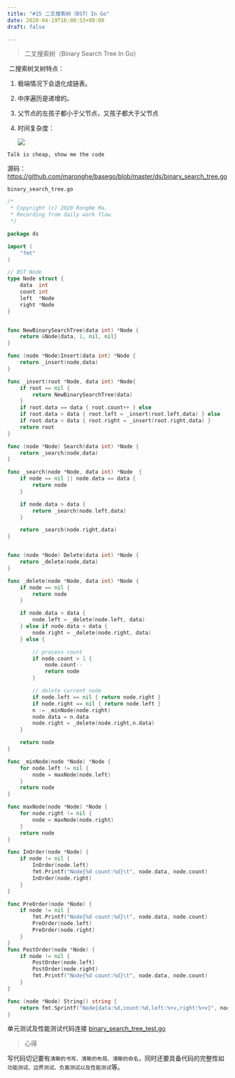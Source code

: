 ```yaml
---
title: "#15 二叉搜索树（BST）In Go"
date: 2020-04-19T16:08:53+08:00
draft: false

---
```


> 二叉搜索树（Binary Search Tree In Go）

​	二搜索树叉树特点：

1. 极端情况下会退化成链表。

2. 中序遍历是递增的。

3. 父节点的左孩子都小于父节点，又孩子都大于父节点

4. 时间复杂度：

   ![](https://tva1.sinaimg.cn/large/007S8ZIlgy1gdz3xmeelmj31js0sc45q.jpg)

`Talk is cheap, show me the code`

源码：https://github.com/maronghe/basego/blob/master/ds/binary_search_tree.go

`binary_search_tree.go`

```go
/*
 * Copyright (c) 2020 RongHe Ma.
 * Recording from daily work flow.
 */

package ds

import (
	"fmt"
)

// BST Node
type Node struct {
	data  int
	count int
	left  *Node
	right *Node
}


func NewBinarySearchTree(data int) *Node {
	return &Node{data, 1, nil, nil}
}

func (node *Node)Insert(data int) *Node {
	return _insert(node,data)
}

func _insert(root *Node, data int) *Node{
	if root == nil {
		return NewBinarySearchTree(data)
	}
	if root.data == data { root.count++ } else
	if root.data > data { root.left = _insert(root.left,data) } else
	if root.data < data { root.right = _insert(root.right,data) }
	return root
}

func (node *Node) Search(data int) *Node {
	return _search(node,data)
}

func _search(node *Node, data int) *Node  {
	if node == nil || node.data == data {
		return node
	}

	if node.data > data {
		return _search(node.left,data)
	}

	return _search(node.right,data)
}


func (node *Node) Delete(data int) *Node {
	return _delete(node,data)
}

func _delete(node *Node, data int) *Node {
	if node == nil {
		return node
	}

	if node.data > data {
		node.left = _delete(node.left, data)
	} else if node.data < data {
		node.right = _delete(node.right, data)
	} else {

		// process count
		if node.count > 1 {
			node.count--
			return node
		}

		// delete current node
		if node.left == nil { return node.right }
		if node.right == nil { return node.left }
		n := _minNode(node.right)
		node.data = n.data
		node.right = _delete(node.right,n.data)
	}

	return node
}

func _minNode(node *Node) *Node {
	for node.left != nil {
		node = maxNode(node.left)
	}
	return node
}

func maxNode(node *Node) *Node {
	for node.right != nil {
		node = maxNode(node.right)
	}
	return node
}

func InOrder(node *Node) {
	if node != nil {
		InOrder(node.left)
		fmt.Printf("Node{%d count:%d}\t", node.data, node.count)
		InOrder(node.right)
	}
}

func PreOrder(node *Node) {
	if node != nil {
		fmt.Printf("Node{%d count:%d}\t", node.data, node.count)
		PreOrder(node.left)
		PreOrder(node.right)
	}
}
func PostOrder(node *Node) {
	if node != nil {
		PostOrder(node.left)
		PostOrder(node.right)
		fmt.Printf("Node{%d count:%d}\t", node.data, node.count)
	}
}

func (node *Node) String() string {
	return fmt.Sprintf("Node{data:%d,count:%d,left:%+v,right:%+v}", node.data, node.count, node.left, node.right)
}

```

单元测试及性能测试代码连接 [binary_search_tree_test.go](https://github.com/maronghe/basego/blob/master/ds/binary_search_tree_test.go)



> 心得

​	写代码切记要有`清晰的书写、清晰的布局、清晰的命名`，同时还要具备代码的完整性如`功能测试、边界测试、负面测试以及性能测试`等。

